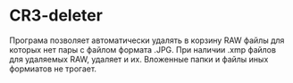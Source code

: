 # CR3-deleter

Програма позволяет автоматически удалять в корзину RAW файлы для которых нет пары с файлом формата .JPG. 
При наличии .xmp файлов для удаляемых RAW, удаляет и их. Вложенные папки и файлы иных формиатов не трогает.
